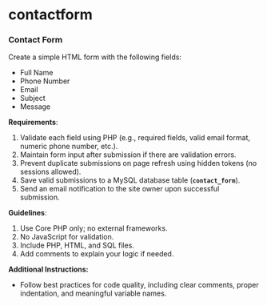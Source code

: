 # contactform
### **Contact Form**

Create a simple HTML form with the following fields:

- Full Name
- Phone Number
- Email
- Subject
- Message

**Requirements**:

1. Validate each field using PHP (e.g., required fields, valid email format, numeric phone number, etc.).
2. Maintain form input after submission if there are validation errors.
3. Prevent duplicate submissions on page refresh using hidden tokens (no sessions allowed).
4. Save valid submissions to a MySQL database table (**`contact_form`**).
5. Send an email notification to the site owner upon successful submission.

**Guidelines**:

1. Use Core PHP only; no external frameworks.
2. No JavaScript for validation.
3. Include PHP, HTML, and SQL files.
4. Add comments to explain your logic if needed. 

**Additional Instructions:**

- Follow best practices for code quality, including clear comments, proper indentation, and meaningful variable names.
